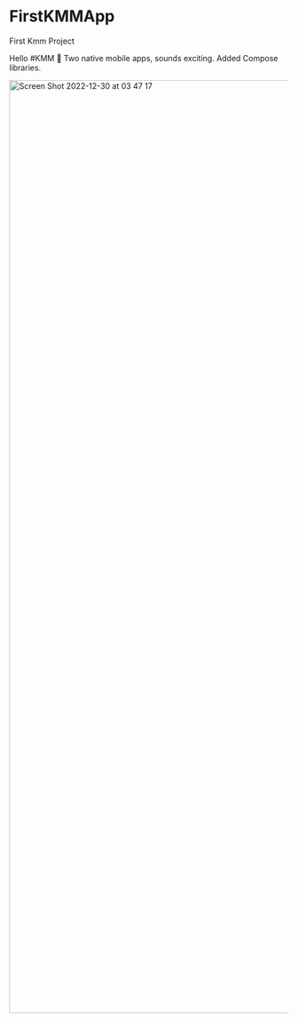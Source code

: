 # FirstKMMApp
First Kmm Project

Hello #KMM 🤩 Two native mobile apps, sounds exciting.
Added Compose libraries.

<img width="1680" alt="Screen Shot 2022-12-30 at 03 47 17" src="https://user-images.githubusercontent.com/62509948/210024394-f91cfb9f-a3d8-4c7f-8af2-235386fa9bf0.png">
